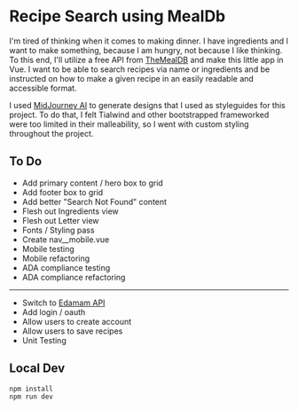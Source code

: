 # Recipe Search using MealDb

I'm tired of thinking when it comes to making dinner. I have ingredients and I want to make something, because I am hungry, not because I like thinking. To this end, I'll utilize a free API from [TheMealDB](https://www.themealdb.com/api.php) and make this little app in Vue. I want to be able to search recipes via name or ingredients and be instructed on how to make a given recipe in an easily readable and accessible format.

I used [MidJourney AI](https://www.midjourney.com/) to generate designs that I used as styleguides for this project. To do that, I felt Tialwind and other bootstrapped frameworked were too limited in their malleability, so I went with custom styling throughout the project. 

## __To Do__
  * Add primary content / hero box to grid
  * Add footer box to grid
  * Add better "Search Not Found" content
  * Flesh out Ingredients view
  * Flesh out Letter view
  * Fonts / Styling pass
  * Create nav__mobile.vue
  * Mobile testing
  * Mobile refactoring
  * ADA compliance testing
  * ADA compliance refactoring
  ---
  * Switch to [Edamam API](https://www.edamam.com/)
  * Add login / oauth
  * Allow users to create account
  * Allow users to save recipes
  * Unit Testing

## Local Dev
```
npm install
npm run dev
```
